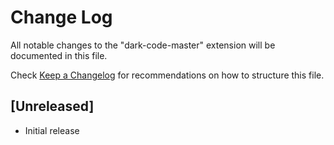 # Change Log

All notable changes to the "dark-code-master" extension will be documented in this file.

Check [Keep a Changelog](http://keepachangelog.com/) for recommendations on how to structure this file.

## [Unreleased]

- Initial release
